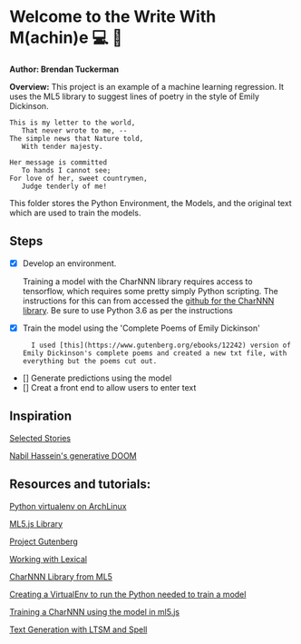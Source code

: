 # Welcome to the Write With M(achin)e :computer: :memo:

**Author: Brendan Tuckerman**

**Overview:** This project is an example of a machine learning regression. It uses the ML5  library to suggest lines of poetry in the style of Emily Dickinson.

    This is my letter to the world,
       That never wrote to me, --
    The simple news that Nature told,
       With tender majesty.

    Her message is committed
       To hands I cannot see;
    For love of her, sweet countrymen,
       Judge tenderly of me!


This folder stores the Python Environment, the Models, and the original text which are used to train the models. 

## Steps

- [x] Develop an environment.

    Training a model with the CharNNN library requires access to tensorflow, which requires some pretty simply Python scripting. The instructions for this can from accessed the [github for the CharNNN library](). Be sure to use Python 3.6 as per the instructions 

- [x] Train the model using the 'Complete Poems of Emily Dickinson'

        I used [this](https://www.gutenberg.org/ebooks/12242) version of Emily Dickinson's complete poems and created a new txt file, with everything but the poems cut out.

        

- [] Generate predictions using the model
- [] Creat a front end to allow users to enter text


## Inspiration 

[Selected Stories](https://cvalenzuela.github.io/Selected_Stories/)

[Nabil Hassein's generative DOOM](https://nabilhassein.github.io/generative-DOOM/)


## Resources and tutorials:

[Python virtualenv on ArchLinux](https://wiki.archlinux.org/title/Python/Virtual_environment)

[ML5.js Library](https://learn.ml5js.org/#/)

[Project Gutenberg](https://www.gutenberg.org/)

[Working with Lexical](https://github.com/facebook/lexical)

[CharNNN Library from ML5](https://learn.ml5js.org/#/reference/charrnn)

[Creating a VirtualEnv to run the Python needed to train a model](https://www.youtube.com/watch?v=nnhjvHYRsmM)

[Training a CharNNN using the model in ml5.js](https://github.com/ml5js/training-charRNN)

[Text Generation with LTSM and Spell](https://www.youtube.com/watch?v=xfuVcfwtEyw)